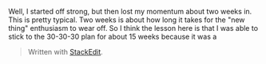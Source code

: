 Well, I started off strong, but then lost my momentum about two weeks in. This is pretty typical. Two weeks is about how long it takes for the "new thing" enthusiasm to wear off. So I think the lesson here is that I was able to stick to the 30-30-30 plan for about 15 weeks because it was a 


> Written with [StackEdit](https://stackedit.io/).
<!--stackedit_data:
eyJoaXN0b3J5IjpbLTc1ODg4NDc4Ml19
-->